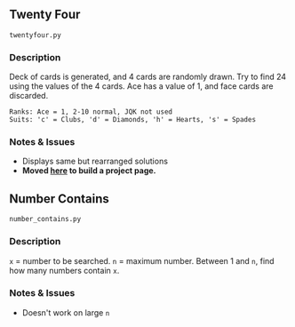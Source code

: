 ## Twenty Four

    twentyfour.py

### Description

Deck of cards is generated, and 4 cards are randomly drawn. Try to find 24 using the values of the 4 cards. Ace has a value of 1, and face cards are discarded.

    Ranks: Ace = 1, 2-10 normal, JQK not used
    Suits: 'c' = Clubs, 'd' = Diamonds, 'h' = Hearts, 's' = Spades

### Notes & Issues

- Displays same but rearranged solutions
- **Moved [here](https://github.com/dsoegijono/twentyfour) to build a project page.**


## Number Contains

    number_contains.py

### Description

`x` = number to be searched. `n` = maximum number. Between 1 and `n`, find how many numbers contain `x`.

### Notes & Issues

- Doesn't work on large `n`

